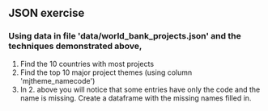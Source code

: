 ## JSON exercise
### Using data in file 'data/world_bank_projects.json' and the techniques demonstrated above,
1) Find the 10 countries with most projects
2) Find the top 10 major project themes (using column 'mjtheme_namecode')
3) In 2. above you will notice that some entries have only the code and the name is missing. Create a dataframe with the missing names filled in.

